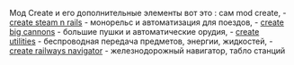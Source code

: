 Мод Create и его дополнительные элементы вот это : сам mod create, - [create steam n rails](https://ru-minecraft.ru/mody-minecraft/76565-create-steam-n-rails.html) - монорельс и автоматизация для поездов, - [create big cannons](https://ru-minecraft.ru/mody-minecraft/76296-create-big-cannons.html) - большие пушки и автоматические орудия, - [create utilities](https://ru-minecraft.ru/mody-minecraft/78553-create-utilities.html) - беспроводная передача предметов, энергии, жидкостей, - [create railways navigator](https://ru-minecraft.ru/mody-minecraft/80169-create-railways-navigator.html) - железнодорожный навигатор, табло станций